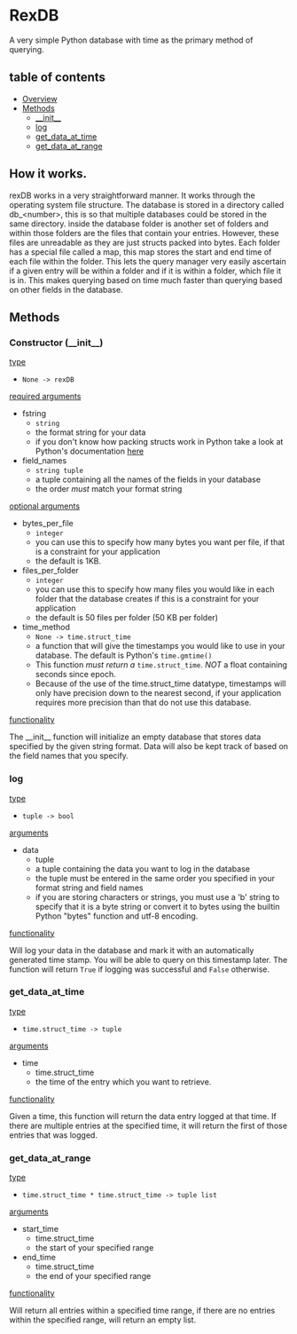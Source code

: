 # RexDB

A very simple Python database with time as the primary method of querying.

## table of contents
- [Overview](#how-it-works)
- [Methods](#methods)
  - [\_\_init\_\_](#constructor-init)
  - [log](#log)
  - [get_data_at_time](#get_data_at_time)
  - [get_data_at_range](#get_data_at_range)
## How it works.

rexDB works in a very straightforward manner. It works through the operating system file structure. The database is stored in a directory called db\_\<number\>, this is so that multiple databases could be stored in the same directory. inside the database folder is another set of folders and within those folders are the files that contain your entries. However, these files are unreadable as they are just structs packed into bytes.
Each folder has a special file called a map, this map stores the start and end time of each file within the folder. This lets the query manager very easily ascertain if a given entry will be within a folder and if it is within a folder, which file it is in. This makes querying based on time much faster than querying based on other fields in the database.

## Methods

### **Constructor** (\_\_init\_\_)

<u>type</u>

- `None -> rexDB`

<u>required arguments</u>

- fstring
  - `string`
  - the format string for your data
  - if you don't know how packing structs work in Python take a look at Python's documentation [here](https://docs.python.org/3/library/struct.html#format-characters)
- field_names
  - `string tuple`
  - a tuple containing all the names of the fields in your database
  - the order _must_ match your format string

<u>optional arguments</u>

- bytes_per_file
  - `integer`
  - you can use this to specify how many bytes you want per file, if that is a constraint for your application
  - the default is 1KB.
- files_per_folder
  - `integer`
  - you can use this to specify how many files you would like in each folder that the database creates if this is a constraint for your application
  - the default is 50 files per folder (50 KB per folder)
- time_method
  - `None -> time.struct_time`
  - a function that will give the timestamps you would like to use in your database. The default is Python's `time.gmtime()`
  - This function _must return a_ `time.struct_time`. _NOT_ a float containing seconds since epoch.
  - Because of the use of the time.struct\_time datatype, timestamps will only have precision down to the nearest second, if your application requires more precision than that do not use this database.

<u>functionality</u>

The \_\_init\_\_ function will initialize an empty database that stores data specified by the given string format. Data will also be kept track of based on the field names that you specify. 

### **log**

<u>type</u>

- `tuple -> bool`

<u>arguments</u>

- data
  - tuple
  - a tuple containing the data you want to log in the database
  - the tuple must be entered in the same order you specified in your format string and field names
  - if you are storing characters or strings, you must use a 'b' string to specify that it is a byte string or convert it to bytes using the builtin Python "bytes" function and utf-8 encoding.

<u>functionality</u>

Will log your data in the database and mark it with an automatically generated time stamp. You will be able to query on this timestamp later. The function will return `True` if logging was successful and `False` otherwise. 

### **get_data_at_time**

<u>type</u>

- `time.struct_time -> tuple`

<u>arguments</u>

- time
  - time.struct_time
  - the time of the entry which you want to retrieve. 

<u>functionality</u>

Given a time, this function will return the data entry logged at that time. If there are multiple entries at the specified time, it will return the first of those entries that was logged. 

### **get_data_at_range**

<u>type</u>

- `time.struct_time * time.struct_time -> tuple list`

<u>arguments</u>

- start_time
  - time.struct_time
  - the start of your specified range
- end_time
  - time.struct_time
  - the end of your specified range

<u>functionality</u>

Will return all entries within a specified time range, if there are no entries within the specified range, will return an empty list.